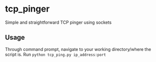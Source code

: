 # tcp_pinger
Simple and straightforward TCP pinger using sockets

## Usage
Through command prompt, navigate to your working directory/where the script is. Run `python tcp_ping.py ip_address:port`
